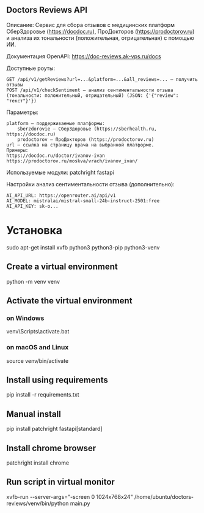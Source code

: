 ## Doctors Reviews API

Описание:
Сервис для сбора отзывов с медицинских платформ СберЗдоровье (https://docdoc.ru), ПроДокторов (https://prodoctorov.ru) и анализа их тональности (положительная, отрицательная) с помощью ИИ.

Документация OpenAPI:
https://doc-reviews.ak-vps.ru/docs

Доступные роуты:

    GET /api/v1/getReviews?url=...&platform=...&all_reviews=... — получить отзывы
    POST /api/v1/checkSentiment — анализ сентиментальности отзыва (тональности: положительный, отрицательный) (JSON: {'{"review": "текст"}'})

Параметры:

    platform — поддерживаемые платформы:
        sberzdorovie — СберЗдоровье (https://sberhealth.ru, https://docdoc.ru)
        prodoctorov — ПроДокторов (https://prodoctorov.ru)
    url — ссылка на страницу врача на выбранной платформе.
    Примеры:
    https://docdoc.ru/doctor/ivanov-ivan
    https://prodoctorov.ru/moskva/vrach/ivanov_ivan/

Используемые модули:
    patchright
    fastapi
    
Настройки анализ сентиментальности отзыва (дополнительно):

    AI_API_URL: https://openrouter.ai/api/v1
    AI_MODEL: mistralai/mistral-small-24b-instruct-2501:free
    AI_API_KEY: sk-o...


# Установка

sudo apt-get install xvfb python3 python3-pip python3-venv 

## Create a virtual environment 
python -m venv venv

## Activate the virtual environment

###  on Windows
venv\Scripts\activate.bat

### on macOS and Linux
source venv/bin/activate

## Install using requirements
pip install -r requirements.txt

## Manual install
pip install patchright fastapi[standard]



## Install chrome browser
patchright install chrome

## Run script in virtual monitor
xvfb-run --server-args="-screen 0 1024x768x24" /home/ubuntu/doctors-reviews/venv/bin/python main.py